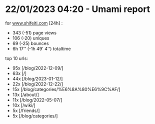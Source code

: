 # 22/01/2023 04:20 - Umami report
for www.shifeiti.com [24h] :

 - 343 (-51) page views
 - 106 (-20) uniques
 - 69 (-25) bounces
 - 6h 17'' (-1h 49' 4'') totaltime


top 10 urls:
 - 95x [/blog/2022-12-09/]
 - 63x [/]
 - 44x [/blog/2023-01-12/]
 - 22x [/blog/2022-12-22/]
 - 15x [/blog/categories/%E6%8A%80%E6%9C%AF/]
 - 13x [/about/]
 - 11x [/blog/2022-05-07/]
 - 10x [/wiki/]
 - 5x [/friends/]
 - 5x [/blog/categories/]


